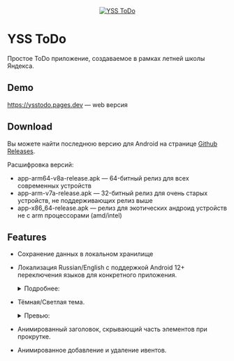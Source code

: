 <a href="https://ysstodo.pages.dev">
  <p align="center">
    <picture>
      <img alt="YSS ToDo" src="https://i.ibb.co/RjKTd6d/yss-Banner.png">
    </picture>
  </p>
</a>

# YSS ToDo

Простое ToDo приложение, создаваемое в рамках летней школы Яндекса.


## Demo

https://ysstodo.pages.dev — web версия

## Download
Вы можете найти последнюю версию для Android на странице [Github Releases](https://github.com/TheLastFlame/yss_todo/releases).


Расшифровка версий:
 * app-arm64-v8a-release.apk — 64-битный релиз для всех современных устройств
 * app-arm-v7a-release.apk — 32-битный релиз для очень старых устройств, не поддерживающих релиз выше
 * app-x86_64-release.apk — релиз для экотических андроид устройств не с arm процессорами (amd/intel)

## Features

* Сохранение данных в локальном хранилище
* Локализация Russian/English с поддержкой Android 12+ переключения языков для конкретного приложения.
   <details> 

   <summary>Подробнее:</summary>


   <img src="https://github.com/TheLastFlame/yss_todo/assets/131446187/21c66de6-65f2-42f9-ab87-4f41e99c6483" width="200" /> <img src="https://github.com/TheLastFlame/yss_todo/assets/131446187/0cce6f17-b0d8-4243-be9f-ecb221762607" width="200" /> <img src="https://github.com/TheLastFlame/yss_todo/assets/131446187/df795503-928e-47d9-8dd3-d6eb4c2c642c" width="200" />
   </details>


* Тёмная/Светлая тема.
   <details>
     <summary>Превью:</summary>
 
     Dark                       |  Light
     :-------------------------:|:-------------------------:
     ![](https://github.com/TheLastFlame/yss_todo/assets/131446187/1f8cce3b-0535-44e3-9fe0-afbef05cc569)  |  ![](https://github.com/TheLastFlame/yss_todo/assets/131446187/9f73eb15-1bcb-4ebb-8b84-a241a139b022)
 
    </details>


* Анимированный заголовок, скрывающий часть элементов при прокрутке.
* Анимированное добавление и удаление ивентов.
